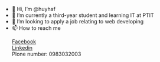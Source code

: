 - 👋 Hi, I’m @huyhaf
- 🌱 I’m currently a third-year student and learning IT at PTIT
- 💞️ I’m looking to apply a job relating to web developing
- 📫 How to reach me
<ul>
  <a href="https://www.facebook.com/huyhaff/">Facebook</a></br>
  <a href="https://www.linkedin.com/in/huy-h%C3%A0-70296a289/">Linkedin</a></br>
  <a>Plone number: 0983032003</a>
</ul>

<!---
huyhaf/huyhaf is a ✨ special ✨ repository because its `README.md` (this file) appears on your GitHub profile.
You can click the Preview link to take a look at your changes.
--->
